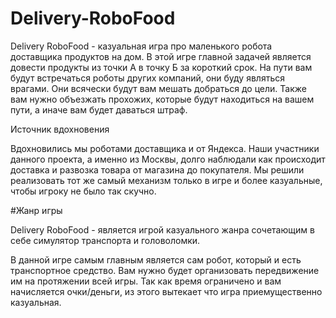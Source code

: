 # Delivery-RoboFood

Delivery RoboFood - казуальная игра про маленького робота доставщика продуктов на дом. В этой игре главной задачей является довести продукты из точки А в точку Б за короткий срок. На пути вам будут встречаться роботы других компаний, они буду являться врагами. Они всячески будут вам мешать добраться до цели. Также вам нужно объезжать прохожих, которые будут находиться на вашем пути, а иначе вам будет даваться штраф.

Источник вдохновения

Вдохновились мы роботами доставщика и от Яндекса. Наши участники данного проекта, а именно из Москвы, долго наблюдали как происходит доставка и развозка товара от магазина до покупателя. Мы решили реализовать тот же самый механизм только в игре и более казуальные, чтобы игроку не было так скучно.

#Жанр игры 

Delivery RoboFood - является игрой казуального жанра сочетающим в себе симулятор транспорта и головоломки.

В данной игре самым главным является сам робот, который и есть транспортное средство. Вам нужно будет организовать 
передвижение им на протяжении всей игры. 
Так как время ограничено и вам начисляется очки/деньги, из этого вытекает что игра приемущественно казуальная. 